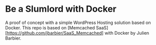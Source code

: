 # Be a Slumlord with Docker

A proof of concept with a simple WordPress Hosting solution based on Docker. This repo is based on [Memcached SaaS][https://github.com/jbarbier/SaaS_Memcached] with Docker by Julien Barbier.